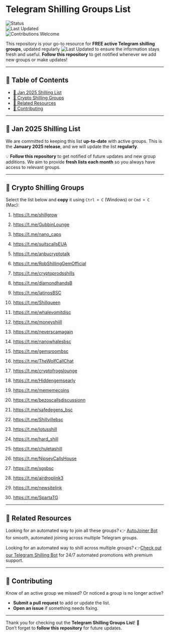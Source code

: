 # Telegram Shilling Groups List

![Status](https://img.shields.io/badge/status-active-brightgreen)  
![Last Updated](https://img.shields.io/badge/last--updated-January%2006,%202025-blue)  
![Contributions Welcome](https://img.shields.io/badge/contributions-welcome-orange)   

This repository is your go-to resource for **FREE active Telegram shilling groups**, updated regularly ![Last Updated](https://img.shields.io/badge/last--updated-January%2006,%202025-blue)   to ensure the information stays fresh and useful. **Follow this repository** to get notified whenever we add new groups or make updates!


---

## 📖 Table of Contents
- [📅 Jan 2025 Shilling List](#-jan-2025-shilling-list)
- [💬 Crypto Shilling Groups](#-crypto-shilling-groups)
- [🔗 Related Resources](#-related-resources)
- [🤝 Contributing](#-contributing)

---

## 📅 Jan 2025 Shilling List  
We are committed to keeping this list **up-to-date** with active groups. This is the **January 2025 release**, and we will update the list **regularly**.  

💡 **Follow this repository** to get notified of future updates and new group additions. We aim to provide **fresh lists each month** so you always have access to relevant groups.

---

## 💬 Crypto Shilling Groups  
Select the list below and **copy** it using `Ctrl + C` (Windows) or `Cmd + C` (Mac):

1. https://t.me/shillgrow  
2. https://t.me/GubbinLounge  
3. https://t.me/nano_caps  
4. https://t.me/suitscallsEUA  
5. https://t.me/anbucryptotalk  
6. https://t.me/RobShillingGemOfficial  
7. https://t.me/cryptoprodsshills  
8. https://t.me/diamondhandsB  
9. https://t.me/latinosBSC  
10. https://t.me/Shillqueen

11. https://t.me/whalevomitdisc  
12. https://t.me/moneyshiill  
13. https://t.me/neverscamagain  
14. https://t.me/nanowhalesbsc  
15. https://t.me/gemsroombsc  
16. https://t.me/TheWolfCallChat  
17. https://t.me/cryptofrogslounge  
18. https://t.me/Hiddengemsearly  
19. https://t.me/mememecoins  
20. https://t.me/bezoscallsdiscussionn  

21. https://t.me/safedegens_bsc  
22. https://t.me/Shillvillebsc  
23. https://t.me/lotusshill  
24. https://t.me/hard_shill  
25. https://t.me/chuletashill  
26. https://t.me/NipseyCallsHouse  
27. https://t.me/sgsbsc  
28. https://t.me/airdroplink3  
29. https://t.me/newsitelink  
30. https://t.me/SpartaTG   



---

## 🔗 Related Resources 
Looking for an automated way to join all these groups?
👉 [AutoJoiner Bot](https://qqshill.com/downloads/telegram-groups-autojoiner/) for smooth, automated joining across multiple Telegram groups.


Looking for an automated way to shill across multiple groups?
👉[Check out our Telegram Shilling Bot](https://github.com/QQSHILL/telegram-shilling-bot-2024) for 24/7 automated promotions with premium support.

---

## 🤝 Contributing  
Know of an active group we missed? Or noticed a group is no longer active?  
- **Submit a pull request** to add or update the list.
- **Open an issue** if something needs fixing.

---

Thank you for checking out the **Telegram Shilling Groups List**! 🚀  
Don’t forget to **follow this repository** for future updates.

